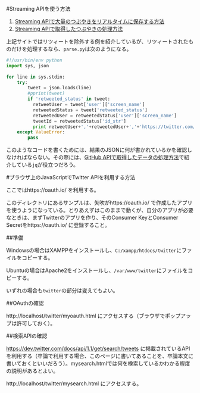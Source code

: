 #Streaming APIを使う方法

1. [Streaming APIで大量のつぶやきをリアルタイムに保存する方法](http://blog.unfindable.net/archives/4257)
1. [Streaming APIで取得したつぶやきの処理方法](http://blog.unfindable.net/archives/4302)

上記サイトではリツィートを除外する例を紹介しているが、リツィートされたものだけを処理するなら、`parse.py`は次のようになる。

```python
#!/usr/bin/env python
import sys, json
 
for line in sys.stdin:
    try:
        tweet = json.loads(line)
        #pprint(tweet)
        if 'retweeted_status' in tweet:
          retweetUser = tweet['user']['screen_name']
          retweetedStatus = tweet['retweeted_status']
          retweetedUser = retweetedStatus['user']['screen_name']
          tweetId = retweetedStatus['id_str']
          print retweetUser+','+retweetedUser+','+'https://twitter.com/'+retweetedUser+'/status/'+tweetId
    except ValueError:
        pass
```

このようなコードを書くためには、結果のJSONに何が書かれているかを確認しなければならない。その際には、[GitHub APIで取得したデータの処理方法](https://github.com/taroyabuki/yabukilab/blob/master/library/github/GitHub%20API%E3%81%A7%E5%8F%96%E5%BE%97%E3%81%97%E3%81%9F%E3%83%87%E3%83%BC%E3%82%BF%E3%81%AE%E5%87%A6%E7%90%86%E6%96%B9%E6%B3%95.md)で紹介している`jq`が役立つだろう。

#ブラウザ上のJavaScriptでTwitter APIを利用する方法

ここではhttps://oauth.io/ を利用する。

このディレクトリにあるサンプルは、矢吹がhttps://oauth.io/ で作成したアプリを使うようになっている。とりあえずはこのままで動くが、自分のアプリが必要なときは、まずTwitterのアプリを作り、そのConsumer KeyとConsumer Secretをhttps://oauth.io/ に登録すること。

##準備

Windowsの場合はXAMPPをインストールし、`C:/xampp/htdocs/twitter`にファイルをコピーする。

Ubuntuの場合はApache2をインストールし、`/var/www/twitter`にファイルをコピーする。

いずれの場合も`twitter`の部分は変えてもよい。

##OAuthの確認

http://localhost/twitter/myoauth.html にアクセスする（ブラウザでポップアップは許可しておく）。

##検索APIの確認

https://dev.twitter.com/docs/api/1.1/get/search/tweets に掲載されているAPIを利用する（卒論で利用する場合、このページに書いてあることを、卒論本文に書いておくといいだろう）。mysearch.htmlでは何を検索しているかわかる程度の説明があるとよい。

http://localhost/twitter/mysearch.html にアクセスする。
